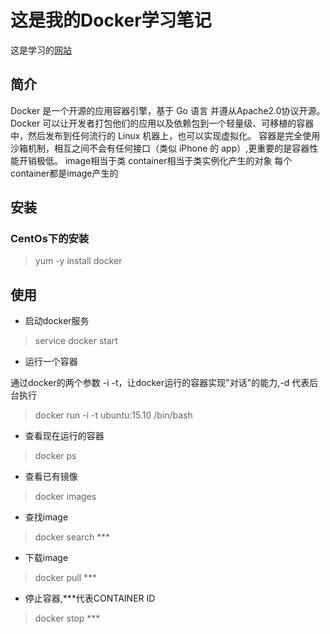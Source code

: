 ﻿# 这是我的Docker学习笔记

这是学习的[网站](http://www.runoob.com/docker/docker-tutorial.html)

## 简介
Docker 是一个开源的应用容器引擎，基于 Go 语言 并遵从Apache2.0协议开源。
Docker 可以让开发者打包他们的应用以及依赖包到一个轻量级、可移植的容器中，然后发布到任何流行的 Linux 机器上，也可以实现虚拟化。
容器是完全使用沙箱机制，相互之间不会有任何接口（类似 iPhone 的 app）,更重要的是容器性能开销极低。
image相当于类
container相当于类实例化产生的对象
每个container都是image产生的

## 安装
### CentOs下的安装
> yum -y install docker

## 使用
- 启动docker服务
> service docker start

- 运行一个容器

通过docker的两个参数 -i -t，让docker运行的容器实现"对话"的能力,-d 代表后台执行
> docker run -i -t ubuntu:15.10 /bin/bash

- 查看现在运行的容器
> docker ps

- 查看已有镜像
> docker images

- 查找image
> docker search ***

- 下载image
> docker pull ***

- 停止容器,***代表CONTAINER ID
> docker stop ***